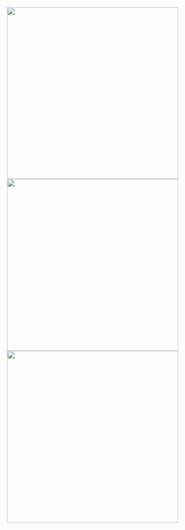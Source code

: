 <div align="center">
    <img src="https://github.com/user-attachments/assets/5e2310d8-560d-46c9-9269-a39100ef0298" width="400">
    <br>
    <img src="https://github.com/user-attachments/assets/5e2310d8-560d-46c9-9269-a39100ef0298" width="400">
    <br>
    <img src="https://github.com/user-attachments/assets/5e2310d8-560d-46c9-9269-a39100ef0298" width="400">
</div>
